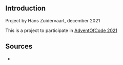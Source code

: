 ## Introduction
Project by Hans Zuidervaart, december 2021

This is a project to participate in [AdventOfCode 2021](https://adventofcode.com/2021)

## Sources
- []()
